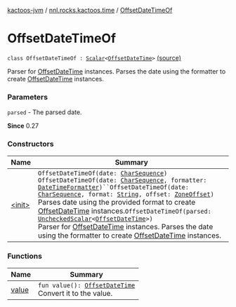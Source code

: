 [kactoos-jvm](../../index.md) / [nnl.rocks.kactoos.time](../index.md) / [OffsetDateTimeOf](./index.md)

# OffsetDateTimeOf

`class OffsetDateTimeOf : `[`Scalar`](../../nnl.rocks.kactoos/-scalar/index.md)`<`[`OffsetDateTime`](http://docs.oracle.com/javase/8/docs/api/java/time/OffsetDateTime.html)`>` [(source)](https://github.com/neonailol/kactoos/blob/master/kactoos-jvm/src/main/kotlin/nnl/rocks/kactoos/time/OffsetDateTimeOf.kt#L19)

Parser for [OffsetDateTime](http://docs.oracle.com/javase/8/docs/api/java/time/OffsetDateTime.html) instances.
Parses the date using the formatter to create
[OffsetDateTime](http://docs.oracle.com/javase/8/docs/api/java/time/OffsetDateTime.html) instances.

### Parameters

`parsed` - The parsed date.

**Since**
0.27

### Constructors

| Name | Summary |
|---|---|
| [&lt;init&gt;](-init-.md) | `OffsetDateTimeOf(date: `[`CharSequence`](https://kotlinlang.org/api/latest/jvm/stdlib/kotlin/-char-sequence/index.html)`)`<br>`OffsetDateTimeOf(date: `[`CharSequence`](https://kotlinlang.org/api/latest/jvm/stdlib/kotlin/-char-sequence/index.html)`, formatter: `[`DateTimeFormatter`](http://docs.oracle.com/javase/8/docs/api/java/time/format/DateTimeFormatter.html)`)``OffsetDateTimeOf(date: `[`CharSequence`](https://kotlinlang.org/api/latest/jvm/stdlib/kotlin/-char-sequence/index.html)`, format: `[`String`](https://kotlinlang.org/api/latest/jvm/stdlib/kotlin/-string/index.html)`, offset: `[`ZoneOffset`](http://docs.oracle.com/javase/8/docs/api/java/time/ZoneOffset.html)`)`<br>Parses date using the provided format to create [OffsetDateTime](http://docs.oracle.com/javase/8/docs/api/java/time/OffsetDateTime.html) instances.`OffsetDateTimeOf(parsed: `[`UncheckedScalar`](../../nnl.rocks.kactoos.scalar/-unchecked-scalar/index.md)`<`[`OffsetDateTime`](http://docs.oracle.com/javase/8/docs/api/java/time/OffsetDateTime.html)`>)`<br>Parser for [OffsetDateTime](http://docs.oracle.com/javase/8/docs/api/java/time/OffsetDateTime.html) instances. Parses the date using the formatter to create [OffsetDateTime](http://docs.oracle.com/javase/8/docs/api/java/time/OffsetDateTime.html) instances. |

### Functions

| Name | Summary |
|---|---|
| [value](value.md) | `fun value(): `[`OffsetDateTime`](http://docs.oracle.com/javase/8/docs/api/java/time/OffsetDateTime.html)<br>Convert it to the value. |
